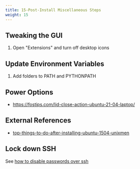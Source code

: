 ```yaml
---
title: 15-Post-Install Miscellaneous Steps
weight: 15
---
```


## Tweaking the GUI

1. Open "Extensions" and turn off desktop icons

## Update Environment Variables

1. Add folders to PATH and PYTHONPATH

## Power Options

* <https://fostips.com/lid-close-action-ubuntu-21-04-laptop/>

## External References

* [top-things-to-do-after-installing-ubuntu-1504-unixmen](https://www.unixmen.com/top-things-installing-ubuntu-14-1014-0413-1013-0412-1012-04/)

## Lock down SSH

See [how to disable passwords over ssh](/notebook/disable-password-ssh)
